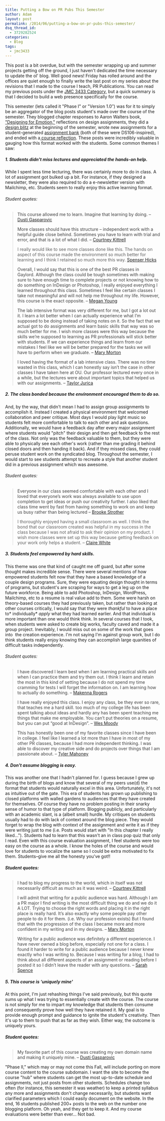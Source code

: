 ```yaml
---
title: Putting a Bow on PR Pubs This Semester
author: Adam
layout: post
permalink: /2014/06/putting-a-bow-on-pr-pubs-this-semester/
dsq_thread_id:
  - 3729282524
categories:
  - Blog
tags:
  - jmc3433
---
```

This post is a bit overdue, but with the semester wrapping up and summer projects getting off the ground, I just haven't dedicated the time necessary to update the ol' blog. Well good news! Friday has rolled around and the offices are quiet enough to finally write the last post on my series about the revisions that I made to the course I teach, PR Publications. You can read my previous posts under the [JMC 3433 Category][1], but a quick summary is that I decided to build a web presence specifically for the course.

This semester (lets called it "Phase I" or "Version 1.0&#8243;) was for it to simply be an aggregator of the blog posts student's made over the course of the semester. They blogged chapter responses to Aaron Walters book, <a href="http://www.abookapart.com/products/designing-for-emotion" target="_blank">"Designing for Emotion,"</a> reflections on design assignments, they did a <a href="http://jmc3433.adamcroom.com/tag/design-blitz/" target="_blank">design blitz</a> at the beginning of the semester, wrote new assignments for a student-generated <a href="http://jmc3433.adamcroom.com/tag/assignment-bank/" target="_blank">assignment bank</a> (both of these were DS106-inspired), and ended with a<a href="http://jmc3433.adamcroom.com/tag/course-reflection/" target="_blank"> course reflection</a>. These posts were incredibly valuable in gauging how this format worked with the students. Some common themes I saw:

##### 1. Students didn't miss lectures and appreciated the hands-on help.

While I spent less time lecturing, there was certainly more to do in class. A lot of assignment got bulked up a bit. For instance, if they designed a newsletter, they were also required to do a e-newsletter version with Mailchimp, etc. Students seem to really enjoy this active learning format.

###### Student quotes:

> <span style="color: #414141;">This course allowed me to learn. Imagine that learning by doing. – <a href="http://dustigasparovic.com/?p=181" target="_blank">Dusti Gasparovic</a></span>
>
> <span style="color: #414141;">More classes should have this structure – independent work with a helpful guide close behind. Sometimes you have to learn with trial and error, and that is a lot of what I did. – <a href="http://courtneykittrell.com/?p=117" target="_blank">Courtney Kittrell</a></span>
>
> I really would like to see more classes done like this. The hands on aspect of this course made the environment so much better for learning and I think I retained so much more this way. <a href="http://spenserhicks.com/?p=159" target="_blank">Spenser Hicks</a>
>
> <span style="color: #414141;">Overall, I would say that this is one of the best PR classes in Gaylord. Although the class could be tough sometimes with making sure to have enough time to complete projects or not knowing how to do something on InDesign or Photoshop, I really enjoyed everything I learned throughout this class. Sometimes I feel like certain classes I take not meaningful and will not help me throughout my life. However, this course is the exact opposite. – <a href="http://meganmyoung.com/?p=219" target="_blank">Megan Young</a></span>
>
> <span style="color: #414141;">The lab intensive format was very different for me, but I got a lot out it. I learn a lot better when I can actually experience what I’m supposed to be doing instead of taking notes on it. So the fact that we actual got to do assignments and learn basic skills that way was so much better for me. I wish more classes were this way because the skills we’re supposed to learning as PR professionals will stick better with students. If we can experience things and learn from our mistakes I feel like we will be better prepared for the tasks we will have to perform when we graduate. – <a href="http://marymmorton.com/?p=161" target="_blank">Mary Morton</a></span>
>
> <span style="color: #414141;">I loved having the format of a lab intensive class. There was no time wasted in this class, which I can honestly say isn’t the case in other classes I have taken here at OU. Our professor lectured every once in a while, but the lectures were about important topics that helped us with our assignments. – <a href="http://taylorjurica.com/?p=155" target="_blank">Taylor Jurica</a></span>

##### 2. The class bonded because the environment encouraged them to do so.

And, by the way, that didn't mean I had to assign group assignments to accomplish it. Instead I created a physical environment that welcomed collaboration and peer critique. Most days I would play light music so students felt more comfortable to talk to each other and ask questions. Additionally, we would have a feedback day after every major assignment where students would "pitch" their design and then get feedback to the rest of the class. Not only was the feedback valuable to them, but they were able to physically see each other's work (rather than me grading it behind closed doors and then handing it back). And if they missed class, they could peruse student work on the syndicated blog. Throughout the semester, I would start to see students attempt to recreate a style that another student did in a previous assignment which was awesome.

###### Student quotes:

> <span style="color: #414141;">Everyone in our class seemed comfortable with each other and I loved that everyone’s work was always available to use upon completion to get ideas or push our creativity further. I also liked that class time went by fast from having something to work on and keep us busy rather than being lectured – <a href="http://brookestrother.com/?p=198" target="_blank">Brooke Strother</a></span>
>
> I thoroughly enjoyed having a small classroom as well. I think the bond that our classroom created was helpful in my success in the class because I was not afraid to ask their opinion on my product. I wish more classes were set up this way because getting feedback on your work only helps a student. – <a href="http://kathryncwhite.com/?p=100" target="_blank">Claire White</a>

##### 3. Students feel empowered by hard skills.

This theme was one that kind of caught me off guard, but after some thought makes incredible sense. There were several mentions of how empowered students felt now that they have a based knowledge of a couple design programs. Sure, they were equating design thought in terms of programs, but student's are scraping for ways to get a leg up on the future workforce. Being able to add Photoshop, InDesign, WordPress, Mailchimp, etc to a resume is real value add to them. Some were harsh on theory-based courses they had previously taken, but rather than looking at other courses critically, I would say that they were *thankful* to have a place to* individually* *apply* what they had learned earlier. And that individual is more important than one would think think. In several courses that I took, when students were asked to create big works, faculty caved and made it a group project. Inevitably, I would miss out on some of the work that goes into  the creation experience. I'm not saying I'm against group work, but I do think students really enjoy knowing they can accomplish large quanities of difficult tasks independently.

###### Student quotes:

> <span style="color: #414141;">I have discovered I learn best when I am learning practical skills and when I can practice them and try them out. I think I learn and retain the most in this kind of setting because I do not spend my time cramming for tests I will forget the information on. I am learning how to actually do something. – <a href="http://makennarogers.com/?p=201" target="_blank">Makenna Rogers</a></span>
>
> <span style="color: #414141;">I have really enjoyed this class. I enjoy any class, be they ever so rare, that teaches me a hard skill. too much of my college life has been spent talking about ideas and hardly any has been spent teaching me things that make me employable. You can’t put theories on a resume, but you can put “good at InDesign”. – <a href="http://wesmoody.com/?p=152" target="_blank">Wes Moody</a></span>
>
> <span style="color: #414141;">This has honestly been one of my favorite classes since I have been in college. I feel like I learned a lot more than I have in most of my other PR classes, because I had more independent thinking. I was able to discover my creative side and do projects over things that I am passionate about. – <a href="http://tmmahoney.com/?p=186" target="_blank">Tyler Mahoney</a></span>

##### 4. Don't assume blogging is easy.

This was another one that I hadn't planned for. I guess because I grew up during the birth of blogs and know that several of my peers use(d) the format that students would naturally excel in this area. Unfortunately, it's not as intuitive out of the gate. This era of students has grown up publishing to closed platforms with walled gardens to audiences that they have created for themselves. Of course they have no problem posting in their snarky sense of humor to that type of platform. Blogging publicly, and particularly with an academic slant, is a (albeit small) hurdle. My critiques on students usually had to do with lack of context around the blog piece. They would forget to wrap the blog with context of the assignment and write it as if they were writing just to me (i.e. Posts would start with "In this chapter I really liked..."). Students had to learn that this wasn't an in class pop quiz that only I read. Even with this course evaluation assignment, I feel students were too easy on the course as a whole. I know the holes of the course and would love for students to vocalize the same so I could be extra motivated to fix them. Students–give me all the honesty you've got!!

###### <span style="font-weight: bold;">Student quotes:</span>

> <span style="color: #414141;">I had to blog my progress to the world, which in itself was not necessarily difficult as much as it was weird. – <a href="http://courtneykittrell.com/?p=117" target="_blank">Courtney Kittrell</a></span>
>
> <span style="color: #414141;">I will admit that writing for a public audience was hard. Although I am a PR major I find writing is the most difficult thing we do and we do it A LOT. Trying to choose the right words and placing it in the right place is really hard. It’s also exactly why some people pay other people to do it for them. (i.e. Why our profession exists) But I found that with the progression of the class I became more and more confident in my writing and in my designs. – <a href="http://marymmorton.com/?p=161" target="_blank">Mary Morton</a></span>
>
> <span style="color: #414141;">Writing for a public audience was definitely a different experience. I have never owned a blog before, especially not one for a class. I found it harder to write for a public audience because I never knew exactly who I was writing to. Because I was writing for a blog, I had to think about all different aspects of an assignment or reading before I posted it so I didn’t leave the reader with any questions. – <a href="http://sarahjspence.com/?p=145" target="_blank">Sarah Spence</a></span>

##### 5. This course is &#8216;uniquely mine'

At this point, I'm just rehashing things I've said previously, but this quote sums up what I was trying to essentially create with the course. The course is not simply for me to impart my knowledge that students then consume and consequently prove how well they have retained it. My goal is to provide enough prompt and guidance to ignite the student's creativity. Then it's up to them to push that as far as they wish. Either way, the outcome is uniquely yours.

###### <span style="font-weight: bold;">Student quotes:</span>

> <span style="color: #414141;">My favorite part of this course was creating my own domain name and making it uniquely mine. – <a href="http://dustigasparovic.com/?p=181" target="_blank">Dusti Gasparovic</a></span>

"Phase II," which may or may not come this Fall, will include porting on more course content to the course subdomain. I want the site to become the course "hub" where students can get the most up-to-date schedule and assignments, not just posts from other students. Schedules change too often (for instance, this semester it was weather) to keep a printed syllabus any more and assignments don't change necessarily, but students want clarified parameters which I could easily document on the website. In the end, 16 students published 200+ posts to the web on the number one blogging platform. Oh yeah, and they get to keep it. And my course evaluations were better than ever... Not bad.

 [1]: http://adamcroom.com/tag/jmc3433-2/
